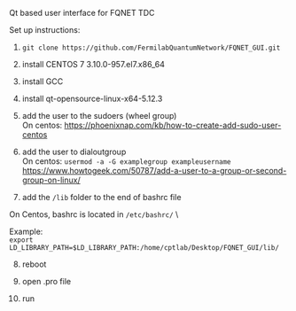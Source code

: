 Qt based user interface for FQNET TDC

Set up instructions:

1. `git clone https://github.com/FermilabQuantumNetwork/FQNET_GUI.git`

2. install CENTOS 7 3.10.0-957.el7.x86_64

3. install GCC

4. install qt-opensource-linux-x64-5.12.3

5. add the user to the sudoers (wheel group) \
On centos: 
https://phoenixnap.com/kb/how-to-create-add-sudo-user-centos

6. add the user to dialoutgroup\
On centos: `usermod -a -G examplegroup exampleusername` \
https://www.howtogeek.com/50787/add-a-user-to-a-group-or-second-group-on-linux/

7. add the `/lib` folder to the end of bashrc file

On Centos, bashrc is located in `/etc/bashrc/` \

Example: \
`export LD_LIBRARY_PATH=$LD_LIBRARY_PATH:/home/cptlab/Desktop/FQNET_GUI/lib/`

8. reboot

9. open .pro file

10. run


